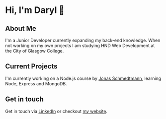 # Hi, I'm Daryl 👋

## About Me 

I'm a Junior Developer currently expanding my back-end knowledge. When not working on my own projects I am studying HND Web Development at the City of Glasgow College. 

## Current Projects

I'm currently working on a Node.js course by [Jonas Schmedtmann](https://codingheroes.io/index.html), learning Node, Express and MongoDB. 

## Get in touch

Get in touch via [LinkedIn](https://www.linkedin.com/in/daryl-stensland/) or checkout [my website](https://www.daryl-stensland.com).

